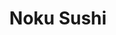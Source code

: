 ---
layout: place
title: "Noku Sushi"
permalink: /virginia/leesburg/noku-sushi.html
stateAbbr: VA
stateName: Virginia
cityName: Leesburg
seo:
  name: "Noku Sushi"
  type: Restaurant
  links: http://nokusushi.com/
description: "Modern yet modest, light-filled mainstay for creative & classic sushi, plus standard Japanese bites. Noku Sushi serves delicious sushi in Leesburg, Virginia. Try fresh Japanese dishes for a great dining experience. Available for takeout, delivery, lunch, and dinner."
place_id: ChIJUQhjBkA8tokRJidROZQ6nvM
photos:
  - name: >-
      places/ChIJUQhjBkA8tokRJidROZQ6nvM/photos/AeeoHcIsc_AVPv8eP6b9DyFN-87MDE99LUCM6n3OT4Jgls6Fq0QmUtt-Vkh2BPQFdmS-VrRGg2G-GeS44ks_oulATeJXjauPaqgfaRY1fElVPtYX6U4og8R8uNdBLF1UIEWYGqObolBa7qdJ3JV8Z1Iy4i2f0TWiWCqg96imCCueZ3i9cVxVF9T0mpN87iIJSpqc5sG2Q0YLvublcHOZRLqIWJtrS8B6-p4FSdgHC_0srZaq6WDzYWbYzetNkvR2DRmMnMfXEY244gK6-JgjcGWAFGyZvCqAhIc3yDoJhJrlqUV5JFjrMB22rtA6OZVdkoVwPdn9PK4bXG0jwNmYIdXbvkbGfGJhWF1ac5pAWTXHdxm4xWpc3V0MuqQF6AfNzcFBmmgFOJpx-3KBE9govsuXCfKXDECcKs7tMo6gHbRrkB2zWQ
    widthPx: 3200
    heightPx: 4800
    authorAttributions:
      - displayName: Akira BelléRose
        uri: https://maps.google.com/maps/contrib/108883996737696134936
        photoUri: >-
          https://lh3.googleusercontent.com/a-/ALV-UjX-6NzR0RLsw7dt3NEZa0LPPgBtXh3eUOshDUbgvM45CKddmfnt=s100-p-k-no-mo
    flagContentUri: >-
      https://www.google.com/local/imagery/report/?cb_client=maps_api_places.places_api&image_key=!1e10!2sCIHM0ogKEICAgICV3--MRw&hl=en-US
    googleMapsUri: >-
      https://www.google.com/maps/place//data=!3m4!1e2!3m2!1sCIHM0ogKEICAgICV3--MRw!2e10!4m2!3m1!1s0x89b63c4006630851:0xf39e3a9439512726
  - name: >-
      places/ChIJUQhjBkA8tokRJidROZQ6nvM/photos/AeeoHcJUGRbS4AtUu_EO2jReZSmHe6EdbxUhogcmg9Tjn3HF04AB9lpWULLuBKPqi_j7UZv-Bu3xxF0q_-iViPZK_MH2LuCdldJulR4yJ8CyWBB_YTgusuHoNjPdg9pKnF5X9fofzCEAqCUCbbzYvQcI2X8ttk3B1PmnTdCP5xCShkzBgrE3Nbol2dXiIFArDtpfZfTeej8Amd7DJ2f355xtfqdU6f_rfRviU8w9HsX_cSIS7HDx71LIJuNDvYE-evl7-BVka5GXk-Pn9AAVFKLMoQof8hJKq1PI5PiK1GKTx7YCw62MkMWWp1x4921l3yvDQ3vozj6LpQm9EnVkmUYHcyvXNFND0IsxdVKAoD9Bi3q_zlg-CUL46aqpbcxYUl3CUj4-GojFL5PLYGe7Ly-MLKsdGeATc4Ook2W_XA37pvadCw
    widthPx: 4800
    heightPx: 2700
    authorAttributions:
      - displayName: Dan McDermott
        uri: https://maps.google.com/maps/contrib/105967851803218441195
        photoUri: >-
          https://lh3.googleusercontent.com/a-/ALV-UjUWW-TmHMwzRJHmF5A21NZPCtaNkOFMD2KmiE_EqXzHEk6z3m3e=s100-p-k-no-mo
    flagContentUri: >-
      https://www.google.com/local/imagery/report/?cb_client=maps_api_places.places_api&image_key=!1e10!2sCIHM0ogKEICAgID4jLf-Mw&hl=en-US
    googleMapsUri: >-
      https://www.google.com/maps/place//data=!3m4!1e2!3m2!1sCIHM0ogKEICAgID4jLf-Mw!2e10!4m2!3m1!1s0x89b63c4006630851:0xf39e3a9439512726
  - name: >-
      places/ChIJUQhjBkA8tokRJidROZQ6nvM/photos/AeeoHcJeLnelpH75QzgIeNbiE13UOLndeLCd1vbQKf1J_fU4Pf9eSgwggpkGj0Rh9WT5Nzx2Anus3pPQXWjnpsxb0SZUoEZiNnhjo4DKiVCF4-Z8PCCi4ul32HtvXUuSNlkt74ko8dfZwX2KgL_7kUN0BjUPZj1iuK1tKbbouZibjpQx7H-XU1y2yNS5ranGcOG_Pbxkq6zc0WbmrgQU0554l9CyWEcEt7pS2Cd7gZPMMthbbFJoJ_8el1KyUkPX6KY-IbnzII2TQHOHyPf21pIgaYGvYR0aRz-c75RrTio8zN5NsBdOcaA9kuHgul2Yz2m3xW6Lxe-6XON1Z2whd0-xsk4_oCx-28HM75rHFAbqHQ4cmbiBtUYb1-tV0l6vbVRXv9M0FKYPvyq595Jt-Q9Gcga2e9v89rc2N4dj-HUPJEjLeyFF
    widthPx: 4030
    heightPx: 3022
    authorAttributions:
      - displayName: David Polson (Big Wave Dave)
        uri: https://maps.google.com/maps/contrib/114211698253674755537
        photoUri: >-
          https://lh3.googleusercontent.com/a-/ALV-UjXf8rwDQasvg93Pnmz-hxM9qws_rVj6v8xGVk6fUwhD_9Ja6VGc_g=s100-p-k-no-mo
    flagContentUri: >-
      https://www.google.com/local/imagery/report/?cb_client=maps_api_places.places_api&image_key=!1e10!2sCIHM0ogKEICAgMCItKzZ7gE&hl=en-US
    googleMapsUri: >-
      https://www.google.com/maps/place//data=!3m4!1e2!3m2!1sCIHM0ogKEICAgMCItKzZ7gE!2e10!4m2!3m1!1s0x89b63c4006630851:0xf39e3a9439512726
  - name: >-
      places/ChIJUQhjBkA8tokRJidROZQ6nvM/photos/AeeoHcJgKNqgtWPd_wqmIdvGzZEIvFcprz43qMLzckYRcZ7iw0wlmIjpqExuu6TbuVkdQdPOyv5IptdpiZDP7WDOTzOBN3DWsukCHH16n2qCOaYHC_Nhys31gjgqotws7xvR7DkIc8PNvT_6lyW1Ke1MkOKLsRCG30TwPRXYXKmILDYr45XeJAmMPhmH82PkiPQIz5qwU-0s2uq0eVspREYDjOqaRtWDtdQ62OAEBIv7n9WS-D3HPhkvDj0oKL7mYeJ5RliSnb_P5hD2GorQKdG5WPPv_twDdpiLiP6XiA4YjWIpP219cYcMOLdyTMET-FzJq9gAtBmkpBnqR5FXBmachBNMROrZGAGBeV5NXbmDe3Un4jcu_qUD53Uj4cAtG9hXlOGFSaiLKjJtJh4g5YHTUM634H8vmee-_JSKmWqUzPyiRQ
    widthPx: 4000
    heightPx: 3000
    authorAttributions:
      - displayName: Elize Harrell
        uri: https://maps.google.com/maps/contrib/117158155961316923285
        photoUri: >-
          https://lh3.googleusercontent.com/a/ACg8ocI_OOqpqU4-vKczTN0aHeoVnVXmo1N8TPN7reDcYPm8znVbFg=s100-p-k-no-mo
    flagContentUri: >-
      https://www.google.com/local/imagery/report/?cb_client=maps_api_places.places_api&image_key=!1e10!2sCIHM0ogKEICAgIC7xMrNRA&hl=en-US
    googleMapsUri: >-
      https://www.google.com/maps/place//data=!3m4!1e2!3m2!1sCIHM0ogKEICAgIC7xMrNRA!2e10!4m2!3m1!1s0x89b63c4006630851:0xf39e3a9439512726
  - name: >-
      places/ChIJUQhjBkA8tokRJidROZQ6nvM/photos/AeeoHcKwskhtAKZVJ_63b7Tdmr3yY3k4iNwDuIxZlPpGkaYL6bsNwz9l5GujEarrfChQoKn0s6_bJ0dAT1S8R9ZSSJAJzffZjA4vA9POGZAfZwsPVfbF4UIRjbSw6dQlPyxMsO4Jj0_TO9ajuLHkXf0NcVcHvajwXEnsugaD4VNTj9ixCVSZOJJEiGzcdpp4eek0foaGP_iH4xTprU7V30XIWijiEJ1AjnqfBQwx2-opBnFX7zR_vPny2MZ15qRCAc68yZ6NGdUcK0GyKfkP1IHFI5SM96kslEh8UZlbl39V544zWI-VuoKay6sIpBFSUDrB_TtfOtZwWrtShCbvSljXOkYR73c8VeYr9LfUUuKOpcq0Alztwqz6OcXrntt6XVHrdI7N44RsSmq1l2ByBaQrasK0i59QpdZC07DGIaRRMcxKkLNf
    widthPx: 2237
    heightPx: 1560
    authorAttributions:
      - displayName: Vin “Vince” 0000
        uri: https://maps.google.com/maps/contrib/117549831247300588897
        photoUri: >-
          https://lh3.googleusercontent.com/a/ACg8ocJB_6e4qMWNOU68QWy52GE5y2hMlIiJw7WidBWT2tgqqJCihJOy=s100-p-k-no-mo
    flagContentUri: >-
      https://www.google.com/local/imagery/report/?cb_client=maps_api_places.places_api&image_key=!1e10!2sCIHM0ogKEICAgIDpldHupwE&hl=en-US
    googleMapsUri: >-
      https://www.google.com/maps/place//data=!3m4!1e2!3m2!1sCIHM0ogKEICAgIDpldHupwE!2e10!4m2!3m1!1s0x89b63c4006630851:0xf39e3a9439512726
  - name: >-
      places/ChIJUQhjBkA8tokRJidROZQ6nvM/photos/AeeoHcIdZZIJSV6RiQ4s37OuhfkaPNxHM9J3ungYT8YKaSx_Whzns_0x6W5P08qkmAfUDaetfqHiYmfT4b7JBAKKDyHanmj7eOEofKR2Lv6nm6sp642YQKlFx3srIwL7hH0dbS2r3OPV3atSH_CnJxdD2BrfDVvthkW1FY2RK_HdhQxhrTe9FvDO-j9bippEneLOMxpyPZu9VhlDUFxpDfizMNbJJRcbeHXAD_Y508fr_KPZP_wuqYhboTjf6Z43md2j0pssqKCe2iL9OIdKi767B8dSRcXbRo92quYslQFzAAvWz1f9FZ9x867m_A1yVUGYbPrk7uLyN7FpTwT828Iu1_pZqZ_J3UIpyaP7jmm4VRocB1jr5hsTHAmZl4DBRxmE9LBUFLA1Q87PZW1sDbMqNjg3nPLhpEr2DzkjtJqndyIafEY
    widthPx: 2560
    heightPx: 1920
    authorAttributions:
      - displayName: Chris
        uri: https://maps.google.com/maps/contrib/114944822227360696841
        photoUri: >-
          https://lh3.googleusercontent.com/a/ACg8ocKOeaIP5SyqTqieZJ-uLQCHcAzkKnJKqBzfWcmozOsWLdBvYo0=s100-p-k-no-mo
    flagContentUri: >-
      https://www.google.com/local/imagery/report/?cb_client=maps_api_places.places_api&image_key=!1e10!2sCIHM0ogKEICAgICx4tbA0wE&hl=en-US
    googleMapsUri: >-
      https://www.google.com/maps/place//data=!3m4!1e2!3m2!1sCIHM0ogKEICAgICx4tbA0wE!2e10!4m2!3m1!1s0x89b63c4006630851:0xf39e3a9439512726
  - name: >-
      places/ChIJUQhjBkA8tokRJidROZQ6nvM/photos/AeeoHcIGRyDKjLFZ3nEujNCEepubECs_gmVSPPn4IVBdLMUd-FyCJ49q39Yn4T0flHQ_IXez2f7Agm6up9DFTpCXVZMOT_K2cBhCYlhBBxpoRkPCeW-R1oa9xnb8uVxxK4GB0fxZcp1V_QBdk-uE60gQ5ME0BTZCT2Ke6Ozge6SC_4m9E7cOTjRr4OTq5HnlYO7cnX0MhSAwxmLt1loO1oZBj4Jgr3xr6kDYc3dYODWEwOhguSNAmbbSCqhxwEZuSLFTBFGAaiC22u6hpU878zPhx1WVqMHxaOP3tp0DDcaWQ6OyYu-Xli5HuHPqjDHdPtVMXSMweI2mzNkEdym9KIAfPkOPmtVIZozu638i5l-utqXSkGDqI17O5bRtA22OenBWFJ48IQVeALq5-W0DxDS3S3A8KqMQJAx5MWM6cO4rAL-Qf688
    widthPx: 4032
    heightPx: 3024
    authorAttributions:
      - displayName: ZipManGem
        uri: https://maps.google.com/maps/contrib/118078056372563913455
        photoUri: >-
          https://lh3.googleusercontent.com/a-/ALV-UjUB8CbgDypqu6wXmuaK44O0AEhapLiBguK6VsCpIRPeAoxY6sYG=s100-p-k-no-mo
    flagContentUri: >-
      https://www.google.com/local/imagery/report/?cb_client=maps_api_places.places_api&image_key=!1e10!2sCIHM0ogKEICAgIC72dai7gE&hl=en-US
    googleMapsUri: >-
      https://www.google.com/maps/place//data=!3m4!1e2!3m2!1sCIHM0ogKEICAgIC72dai7gE!2e10!4m2!3m1!1s0x89b63c4006630851:0xf39e3a9439512726
  - name: >-
      places/ChIJUQhjBkA8tokRJidROZQ6nvM/photos/AeeoHcL3ltnv9QZLdzP2q7twpTOr5edbSHGSZ-PAAIJ13mbZP07x2OsRYbcOGizWTp9lRjpt5VI8ff_KqNOEHKZzXH6Ikg32eNAUhiDZsKN40aofjNmvYX78IZNfsLuJV5p2pN8dC16rYozgn39B0WREJLNJJNMBxEGyO8_VGP6_zs6ccmB5W4xT41_looAG4Pmx2dlRCiHslGV3_ltNsnaG78WIff_B3mBrYJaMp2JBJTVbXnDHDh5EaQv0eYk-toE_yssOKGsIHTRHBCt34Q0sIC6rJ_cfwqJefgSwvweb1eaOCig00lQt3CP5-cJ0uMNgalaYIh0SZdsF2_Hb3C8m7ga38cxW5njPp7K_4lSkdrt67bA4DiWUSdXHJXGrovq-CRTOVTWJ8Do_VT1BX06hScXlUit-3_vDZOlW7E0fGvJQdzhC
    widthPx: 4000
    heightPx: 2252
    authorAttributions:
      - displayName: Devon
        uri: https://maps.google.com/maps/contrib/107112410393150803684
        photoUri: >-
          https://lh3.googleusercontent.com/a-/ALV-UjW0apGZmhy-EPzADxKBR6Jqmk7VXGImVXx5ro_6k-I5X9_zW-NbDw=s100-p-k-no-mo
    flagContentUri: >-
      https://www.google.com/local/imagery/report/?cb_client=maps_api_places.places_api&image_key=!1e10!2sCIHM0ogKEICAgIDRxcKvsAE&hl=en-US
    googleMapsUri: >-
      https://www.google.com/maps/place//data=!3m4!1e2!3m2!1sCIHM0ogKEICAgIDRxcKvsAE!2e10!4m2!3m1!1s0x89b63c4006630851:0xf39e3a9439512726
  - name: >-
      places/ChIJUQhjBkA8tokRJidROZQ6nvM/photos/AeeoHcInQ5b7VFIsNthDng2OK2gNmVK15r4smwuUkRQeiirLbxLfURbg07yoZANHvBgTnJaxRNzNlHjKKNpArhxUjYNiNNElSpmEBf1e7F0Z4e4GhMj16Q1wN9w7tHxpE4ZMCKn4Ibdf0iLV0SbSl61v7-Km9iOJJ7SqQe3pFCNPR3oi7Hmizug6J8DeF5-pzV16RqDzlPPNql_WnCJuOabi60HDpKtPnHEErmuAkR6wUMUqbkD4EHmz-Nil4J9kcmuXnue-YYgbmQEE4j6SuRMmIYU1s-CmbYT2IKHGQgb-rhbGSQiCwKiDdFAsjcfLFdrohxySU_W1zFDHbHMpVoce4oUpeSm6ZS6s9vVBLX5JPuKW5XZ-b-fDE3cx2N4fzUZYT1_QL0hAkWLwfghy1jrkCoLBT-ULCHYy1NQ6BwGcPJyhgg
    widthPx: 4000
    heightPx: 3000
    authorAttributions:
      - displayName: Vin “Vince” 0000
        uri: https://maps.google.com/maps/contrib/117549831247300588897
        photoUri: >-
          https://lh3.googleusercontent.com/a/ACg8ocJB_6e4qMWNOU68QWy52GE5y2hMlIiJw7WidBWT2tgqqJCihJOy=s100-p-k-no-mo
    flagContentUri: >-
      https://www.google.com/local/imagery/report/?cb_client=maps_api_places.places_api&image_key=!1e10!2sCIHM0ogKEICAgIDBtoSuRA&hl=en-US
    googleMapsUri: >-
      https://www.google.com/maps/place//data=!3m4!1e2!3m2!1sCIHM0ogKEICAgIDBtoSuRA!2e10!4m2!3m1!1s0x89b63c4006630851:0xf39e3a9439512726
  - name: >-
      places/ChIJUQhjBkA8tokRJidROZQ6nvM/photos/AeeoHcKYOjGx70nJDBmH9nF0YnXbHnxuHWpKICURfQHYXUMSYWZsLgq4e_6pSpEKxIg9OqH_cTbb5OGK5QvdtndDU6ZnIku9CsvK3hxrAnU84bR0PLS3q4qeo9_xkvLE5pClDd3KjB3e5rVMYLTdejwBVPCE53dCja12jtNAcD8YS6jDhSzCRQVdfEvOtTEUljl1AyhLMgSML2uJeMW5ri2XCp57RYKtSy_ytUj-kqc6P8kYo__LzHmxucIezMX6pqbDnAPRflM7hbtMLbtLDl8ZrtsIuLb2ryCU-8S0TK7krhdSuMF4rt1klzl19Y1pTI6-3RWTYAh4Nl-Ckm0c3XQnryvCkacbsc15qNsVorqXpaoTkHLAHo7LfLYh9NVMX8peywtH7evlEu7rXUnFOovoZ_A-8H5Acyd0srTC79vsjYZHZOA
    widthPx: 3000
    heightPx: 4000
    authorAttributions:
      - displayName: Beth Winsor
        uri: https://maps.google.com/maps/contrib/107051639979670030619
        photoUri: >-
          https://lh3.googleusercontent.com/a-/ALV-UjUFYvWlqMh3_IsrOoHDx4g2kv5cZdzaNIKYTFZ51DWx5A38F4og=s100-p-k-no-mo
    flagContentUri: >-
      https://www.google.com/local/imagery/report/?cb_client=maps_api_places.places_api&image_key=!1e10!2sCIHM0ogKEICAgICz17zwngE&hl=en-US
    googleMapsUri: >-
      https://www.google.com/maps/place//data=!3m4!1e2!3m2!1sCIHM0ogKEICAgICz17zwngE!2e10!4m2!3m1!1s0x89b63c4006630851:0xf39e3a9439512726
address: '1607 Village Market Blvd SE #108, Leesburg, VA 20175, USA'
street: '1607 Village Market Blvd SE #108'
city: Leesburg
state: VA
zip: '20175'
country: USA
neighborhood: null
latitude: '39.088585'
longitude: '-77.523358'
accessibility_options:
  wheelchairAccessibleParking: true
  wheelchairAccessibleEntrance: true
  wheelchairAccessibleRestroom: true
  wheelchairAccessibleSeating: true
business_status: OPERATIONAL
name: Noku Sushi
google_maps_links:
  directionsUri: >-
    https://www.google.com/maps/dir//''/data=!4m7!4m6!1m1!4e2!1m2!1m1!1s0x89b63c4006630851:0xf39e3a9439512726!3e0
  placeUri: https://maps.google.com/?cid=17554532805827962662
  writeAReviewUri: >-
    https://www.google.com/maps/place//data=!4m3!3m2!1s0x89b63c4006630851:0xf39e3a9439512726!12e1
  reviewsUri: >-
    https://www.google.com/maps/place//data=!4m4!3m3!1s0x89b63c4006630851:0xf39e3a9439512726!9m1!1b1
  photosUri: >-
    https://www.google.com/maps/place//data=!4m3!3m2!1s0x89b63c4006630851:0xf39e3a9439512726!10e5
primary_type: Japanese Restaurant
opening_hours:
  regular: null
  current: null
secondary_opening_hours:
  regular:
    weekdayDescriptions: null
    type: null
  current:
    weekdayDescriptions: null
    type: null
phone: (571) 333-5223
price_level: PRICE_LEVEL_MODERATE
price_range: $20 &ndash; $30
rating: '4.4'
rating_count: 0
website: http://nokusushi.com/
reviews:
  - name: >-
      places/ChIJUQhjBkA8tokRJidROZQ6nvM/reviews/ChZDSUhNMG9nS0VJQ0FnSURCdHZqdWFBEAE
    relativePublishTimeDescription: a year ago
    rating: 5
    text:
      text: >-
        The service provided was exceptional, with prompt delivery of the
        ordered cuisine. The sushi was particularly noteworthy, being both fresh
        and delectable. The service from the server, Ramon, was satisfactory,
        though not outstanding. The establishment's ambiance was delightful,
        with a pleasant atmosphere and optimal acoustics, even at capacity. The
        background music was carefully selected, contributing to a lovely
        experience.
      languageCode: en
    originalText:
      text: >-
        The service provided was exceptional, with prompt delivery of the
        ordered cuisine. The sushi was particularly noteworthy, being both fresh
        and delectable. The service from the server, Ramon, was satisfactory,
        though not outstanding. The establishment's ambiance was delightful,
        with a pleasant atmosphere and optimal acoustics, even at capacity. The
        background music was carefully selected, contributing to a lovely
        experience.
      languageCode: en
    authorAttribution:
      displayName: Vin “Vince” 0000
      uri: https://www.google.com/maps/contrib/117549831247300588897/reviews
      photoUri: >-
        https://lh3.googleusercontent.com/a/ACg8ocJB_6e4qMWNOU68QWy52GE5y2hMlIiJw7WidBWT2tgqqJCihJOy=s128-c0x00000000-cc-rp-mo-ba5
    publishTime: '2023-08-26T02:43:44.979514Z'
    flagContentUri: >-
      https://www.google.com/local/review/rap/report?postId=ChZDSUhNMG9nS0VJQ0FnSURCdHZqdWFBEAE&d=17924085&t=1
    googleMapsUri: >-
      https://www.google.com/maps/reviews/data=!4m6!14m5!1m4!2m3!1sChZDSUhNMG9nS0VJQ0FnSURCdHZqdWFBEAE!2m1!1s0x89b63c4006630851:0xf39e3a9439512726
  - name: >-
      places/ChIJUQhjBkA8tokRJidROZQ6nvM/reviews/ChZDSUhNMG9nS0VJQ0FnTUNRLUxxRkxnEAE
    relativePublishTimeDescription: a month ago
    rating: 5
    text:
      text: >-
        This is our favorite sushi restaurant. We’ve been going to Noku for
        probably 15 years, and the food is always fantastic. We’ve love getting
        the sashimi platter and a few rolls to split. You can’t go wrong with
        whatever you have!
      languageCode: en
    originalText:
      text: >-
        This is our favorite sushi restaurant. We’ve been going to Noku for
        probably 15 years, and the food is always fantastic. We’ve love getting
        the sashimi platter and a few rolls to split. You can’t go wrong with
        whatever you have!
      languageCode: en
    authorAttribution:
      displayName: Tina VanDerHurst
      uri: https://www.google.com/maps/contrib/105589207370325598465/reviews
      photoUri: >-
        https://lh3.googleusercontent.com/a/ACg8ocIZTXE1jw9JHhbM1QbnmDotp1eifN45pi3mqPJloxBC0uQxEQ=s128-c0x00000000-cc-rp-mo
    publishTime: '2025-03-01T22:30:09.833253Z'
    flagContentUri: >-
      https://www.google.com/local/review/rap/report?postId=ChZDSUhNMG9nS0VJQ0FnTUNRLUxxRkxnEAE&d=17924085&t=1
    googleMapsUri: >-
      https://www.google.com/maps/reviews/data=!4m6!14m5!1m4!2m3!1sChZDSUhNMG9nS0VJQ0FnTUNRLUxxRkxnEAE!2m1!1s0x89b63c4006630851:0xf39e3a9439512726
  - name: >-
      places/ChIJUQhjBkA8tokRJidROZQ6nvM/reviews/ChdDSUhNMG9nS0VJQ0FnSUNHZ3NQaDN3RRAB
    relativePublishTimeDescription: 3 years ago
    rating: 4
    text:
      text: >-
        Great service and staff! Really great variety of food to choose from. 4
        Stars because I have had better Hibachi for the same price and I have to
        say that the Yum Yum sauce is not that good compared to other Hibachi
        places. Too mayonnaise tasting. My husband and I both got the Hibachi
        Steak,shrimp and chicken with fried rice. The fried rice is really bomb
        and so are the hibachi shrimp. I definitely would recommend this place
        and I would go here again to try the ramen and sushi.
      languageCode: en
    originalText:
      text: >-
        Great service and staff! Really great variety of food to choose from. 4
        Stars because I have had better Hibachi for the same price and I have to
        say that the Yum Yum sauce is not that good compared to other Hibachi
        places. Too mayonnaise tasting. My husband and I both got the Hibachi
        Steak,shrimp and chicken with fried rice. The fried rice is really bomb
        and so are the hibachi shrimp. I definitely would recommend this place
        and I would go here again to try the ramen and sushi.
      languageCode: en
    authorAttribution:
      displayName: Sarah Braxton
      uri: https://www.google.com/maps/contrib/103666408290304159910/reviews
      photoUri: >-
        https://lh3.googleusercontent.com/a-/ALV-UjVUNii7eHRwD41b2Rr0Uef0jJGRQdzULCHYk2O1q3LXzmvW8sY=s128-c0x00000000-cc-rp-mo-ba4
    publishTime: '2021-10-23T23:07:29.690782Z'
    flagContentUri: >-
      https://www.google.com/local/review/rap/report?postId=ChdDSUhNMG9nS0VJQ0FnSUNHZ3NQaDN3RRAB&d=17924085&t=1
    googleMapsUri: >-
      https://www.google.com/maps/reviews/data=!4m6!14m5!1m4!2m3!1sChdDSUhNMG9nS0VJQ0FnSUNHZ3NQaDN3RRAB!2m1!1s0x89b63c4006630851:0xf39e3a9439512726
  - name: >-
      places/ChIJUQhjBkA8tokRJidROZQ6nvM/reviews/ChdDSUhNMG9nS0VJQ0FnSUN2cnFqOW5RRRAB
    relativePublishTimeDescription: 4 months ago
    rating: 5
    text:
      text: >-
        I came to Noku the other night on a date and was seated at a super cute
        booth by the window! The ambiance was great and the food and service
        were even better! As someone following a gluten free diet due to Celiac,
        I appreciated their gluten free menu and our server, Trisha's
        suggestions and willingness to make most menu items (separate from the
        GF menu) I inquired about gluten free with substitutions. Trisha was so
        wonderful and I appreciated her creativity, understanding, and
        attentiveness so much. I will definitely be returning and suggest anyone
        who loves sushi do the same, especially those with food allergies
        looking for an accommodating and safe place to eat!
      languageCode: en
    originalText:
      text: >-
        I came to Noku the other night on a date and was seated at a super cute
        booth by the window! The ambiance was great and the food and service
        were even better! As someone following a gluten free diet due to Celiac,
        I appreciated their gluten free menu and our server, Trisha's
        suggestions and willingness to make most menu items (separate from the
        GF menu) I inquired about gluten free with substitutions. Trisha was so
        wonderful and I appreciated her creativity, understanding, and
        attentiveness so much. I will definitely be returning and suggest anyone
        who loves sushi do the same, especially those with food allergies
        looking for an accommodating and safe place to eat!
      languageCode: en
    authorAttribution:
      displayName: Isabella Farmer
      uri: https://www.google.com/maps/contrib/115344009212363724389/reviews
      photoUri: >-
        https://lh3.googleusercontent.com/a-/ALV-UjVS9AQT-JdZ-F1BKICXn5nSy9hSRKQf8W_s1ga-KgULB8ajNa_Q=s128-c0x00000000-cc-rp-mo
    publishTime: '2024-12-11T04:05:25.544249Z'
    flagContentUri: >-
      https://www.google.com/local/review/rap/report?postId=ChdDSUhNMG9nS0VJQ0FnSUN2cnFqOW5RRRAB&d=17924085&t=1
    googleMapsUri: >-
      https://www.google.com/maps/reviews/data=!4m6!14m5!1m4!2m3!1sChdDSUhNMG9nS0VJQ0FnSUN2cnFqOW5RRRAB!2m1!1s0x89b63c4006630851:0xf39e3a9439512726
  - name: >-
      places/ChIJUQhjBkA8tokRJidROZQ6nvM/reviews/ChZDSUhNMG9nS0VJQ0FnSURIOXUzemZnEAE
    relativePublishTimeDescription: 7 months ago
    rating: 5
    text:
      text: >-
        I don’t like the poke sauce that is used to mix tuna and salmon. 
        Anything else is great.
      languageCode: en
    originalText:
      text: >-
        I don’t like the poke sauce that is used to mix tuna and salmon. 
        Anything else is great.
      languageCode: en
    authorAttribution:
      displayName: Grace Field
      uri: https://www.google.com/maps/contrib/103267365851145070265/reviews
      photoUri: >-
        https://lh3.googleusercontent.com/a-/ALV-UjWT1xrgHYsVYXhtl0rBj-fvbeNlGMQeRCk96P3c6F1_Is7QjTE=s128-c0x00000000-cc-rp-mo-ba3
    publishTime: '2024-09-15T22:36:52.974459Z'
    flagContentUri: >-
      https://www.google.com/local/review/rap/report?postId=ChZDSUhNMG9nS0VJQ0FnSURIOXUzemZnEAE&d=17924085&t=1
    googleMapsUri: >-
      https://www.google.com/maps/reviews/data=!4m6!14m5!1m4!2m3!1sChZDSUhNMG9nS0VJQ0FnSURIOXUzemZnEAE!2m1!1s0x89b63c4006630851:0xf39e3a9439512726
parking_options:
  freeParkingLot: true
  freeStreetParking: true
  valetParking: false
  freeGarageParking: true
payment_options:
  acceptsCreditCards: true
  acceptsDebitCards: true
  acceptsCashOnly: false
  acceptsNfc: true
allow_dogs: null
curbside_pickup: null
delivery: true
dine_in: true
good_for_children: true
good_for_groups: true
good_for_sports: false
live_music: false
menu_for_children: null
outdoor_seating: null
reservable: true
restroom: true
serves_beer: true
serves_breakfast: false
serves_brunch: false
serves_cocktails: null
serves_coffee: null
serves_dinner: true
serves_dessert: true
serves_lunch: true
serves_vegetarian_food: true
serves_wine: true
takeout: true
update_category: essentials
summary: >-
  Modern yet modest, light-filled mainstay for creative & classic sushi, plus
  standard Japanese bites.

---